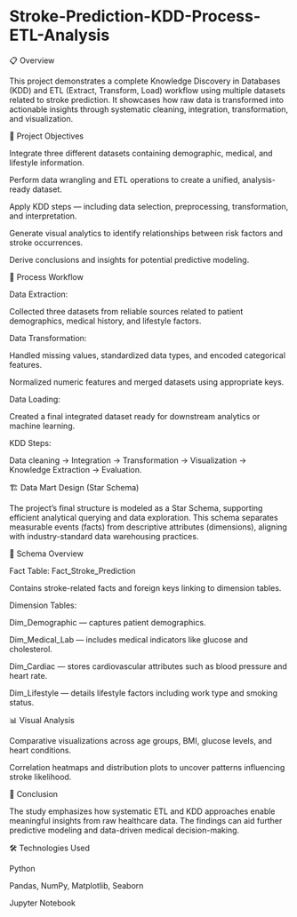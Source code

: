 # Stroke-Prediction-KDD-Process-ETL-Analysis
📋 Overview

This project demonstrates a complete Knowledge Discovery in Databases (KDD) and ETL (Extract, Transform, Load) workflow using multiple datasets related to stroke prediction. It showcases how raw data is transformed into actionable insights through systematic cleaning, integration, transformation, and visualization.

🚀 Project Objectives

Integrate three different datasets containing demographic, medical, and lifestyle information.

Perform data wrangling and ETL operations to create a unified, analysis-ready dataset.

Apply KDD steps — including data selection, preprocessing, transformation, and interpretation.

Generate visual analytics to identify relationships between risk factors and stroke occurrences.

Derive conclusions and insights for potential predictive modeling.

🧩 Process Workflow

Data Extraction:

Collected three datasets from reliable sources related to patient demographics, medical history, and lifestyle factors.

Data Transformation:

Handled missing values, standardized data types, and encoded categorical features.

Normalized numeric features and merged datasets using appropriate keys.

Data Loading:

Created a final integrated dataset ready for downstream analytics or machine learning.

KDD Steps:

Data cleaning → Integration → Transformation → Visualization → Knowledge Extraction → Evaluation.

🏗️ Data Mart Design (Star Schema)

The project’s final structure is modeled as a Star Schema, supporting efficient analytical querying and data exploration.
This schema separates measurable events (facts) from descriptive attributes (dimensions), aligning with industry-standard data warehousing practices.

🧩 Schema Overview

Fact Table: Fact_Stroke_Prediction

Contains stroke-related facts and foreign keys linking to dimension tables.

Dimension Tables:

Dim_Demographic — captures patient demographics.

Dim_Medical_Lab — includes medical indicators like glucose and cholesterol.

Dim_Cardiac — stores cardiovascular attributes such as blood pressure and heart rate.

Dim_Lifestyle — details lifestyle factors including work type and smoking status.

📊 Visual Analysis

Comparative visualizations across age groups, BMI, glucose levels, and heart conditions.

Correlation heatmaps and distribution plots to uncover patterns influencing stroke likelihood.

🧾 Conclusion

The study emphasizes how systematic ETL and KDD approaches enable meaningful insights from raw healthcare data. The findings can aid further predictive modeling and data-driven medical decision-making.

🛠️ Technologies Used

Python

Pandas, NumPy, Matplotlib, Seaborn

Jupyter Notebook
